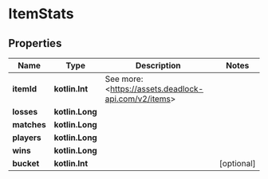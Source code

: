 
# ItemStats

## Properties
| Name | Type | Description | Notes |
| ------------ | ------------- | ------------- | ------------- |
| **itemId** | **kotlin.Int** | See more: &lt;https://assets.deadlock-api.com/v2/items&gt; |  |
| **losses** | **kotlin.Long** |  |  |
| **matches** | **kotlin.Long** |  |  |
| **players** | **kotlin.Long** |  |  |
| **wins** | **kotlin.Long** |  |  |
| **bucket** | **kotlin.Int** |  |  [optional] |



